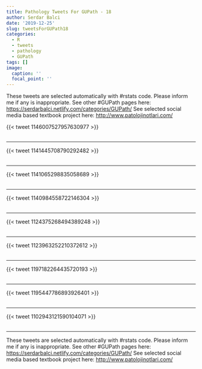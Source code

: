 ```yaml
---
title: Pathology Tweets For GUPath - 18
author: Serdar Balci
date: '2019-12-25'
slug: tweetsForGUPath18
categories:
  - R
  - tweets
  - pathology
  - GUPath
tags: []
image:
  caption: ''
  focal_point: ''
---
```



These tweets are selected automatically with #rstats code. Please inform me if any is inappropriate.
See other #GUPath pages here: https://serdarbalci.netlify.com/categories/GUPath/ 
See selected social media based textbook project here: http://www.patolojinotlari.com/

{{< tweet 1146007527957630977 >}}
<br>
<br>
<hr>
{{< tweet 1141445708790292482 >}}
<br>
<br>
<hr>
{{< tweet 1141065298835058689 >}}
<br>
<br>
<hr>
{{< tweet 1140984558722146304 >}}
<br>
<br>
<hr>
{{< tweet 1124375268494389248 >}}
<br>
<br>
<hr>
{{< tweet 1123963252210372612 >}}
<br>
<br>
<hr>
{{< tweet 1197182264435720193 >}}
<br>
<br>
<hr>
{{< tweet 1195447786893926401 >}}
<br>
<br>
<hr>
{{< tweet 1102943121590104071 >}}
<br>
<br>
<hr>


These tweets are selected automatically with #rstats code. Please inform me if any is inappropriate.
See other #GUPath pages here: https://serdarbalci.netlify.com/categories/GUPath/ 
See selected social media based textbook project here: http://www.patolojinotlari.com/
